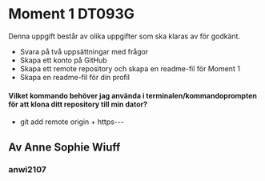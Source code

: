 # Moment 1 DT093G

Denna uppgift består av olika uppgifter som ska klaras av för godkänt. 
* Svara på två uppsättningar med frågor
* Skapa ett konto på GitHub
* Skapa ett remote repository och skapa en readme-fil för Moment 1
* Skapa en readme-fil för din profil

#### Vilket kommando behöver jag använda i terminalen/kommandoprompten för att klona ditt repository till min dator?

* git add remote origin + https---

## Av Anne Sophie Wiuff 
### anwi2107